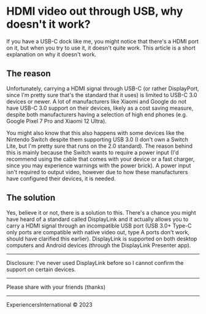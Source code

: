 # HDMI video out through USB, why doesn't it work?

If you have a USB-C dock like me, you might notice that there's a HDMI port on it, but when you try to use it, it doesn't quite work. This article is a short explanation on why it doesn't work.

## The reason

Unfortunately, carrying a HDMI signal through USB-C (or rather DisplayPort, since I'm pretty sure that's the standard that it uses) is limited to USB-C 3.0 devices or newer. A lot of manufacturers like Xiaomi and Google do not have USB-C 3.0 support on their devices, likely as a cost saving measure, despite both manufacturers having a selection of high end phones (e.g. Google Pixel 7 Pro and Xiaomi 12 Ultra).

You might also know that this also happens with some devices like the Nintendo Switch despite them supporting USB 3.0 (I don't own a Switch Lite, but I'm pretty sure that runs on the 2.0 standard). The reason behind this is mainly because the Switch wants to require a power input (I'd recommend using the cable that comes with your device or a fast charger, since you may experience warnings with the power brick). A power input isn't required to output video, however due to how these manufacturers have configured their devices, it is needed.

## The solution

Yes, believe it or not, there is a solution to this. There's a chance you might have heard of a standard called DisplayLink and it actually allows you to carry a HDMI signal through an incompatible USB port (USB 3.0+ Type-C only ports are compatible with native video out, type A ports don't work, should have clarified this earlier). DisplayLink is supported on both desktop computers and Android devices (through the DisplayLink Presenter app).

---

Disclosure: I've never used DisplayLink before so I cannot confirm the support on certain devices.

---

Please share with your friends (thanks)

---
ExperiencersInternational © 2023
